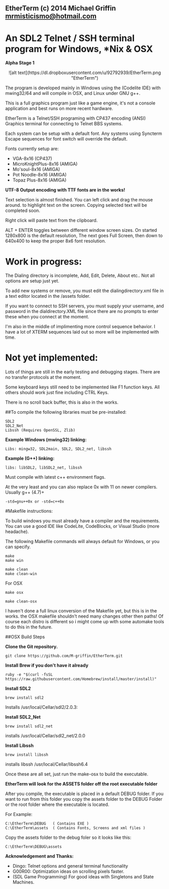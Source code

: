 ## EtherTerm (c) 2014 Michael Griffin <mrmisticismo@hotmail.com>
# An SDL2 Telnet / SSH terminal program for Windows, *Nix & OSX

**Alpha Stage 1**

<center>
![alt text](https://dl.dropboxusercontent.com/u/92792939/EtherTerm.png "EtherTerm")
</center>

The program is developed mainly in Windows using the (Codelite IDE) with
mwing32/64 and will compile in OSX, and Linux under GNU g++.

This is a full graphics program just like a game engine, it's not a
console application and best runs on more recent hardware.

EtherTerm is a Telnet/SSH programing with CP437 encoding (ANSI) Graphics terminal
for connecting to Telnet BBS systems.

Each system can be setup with a default font.  Any systems using Syncterm
Escape sequences for font switch will override the default.

Fonts currently setup are:

+ VGA-8x16             (CP437)
+ MicroKnightPlus-8x16 (AMIGA)
+ Mo'soul-8x16         (AMIGA)
+ Pot Noodle-8x16      (AMIGA)
+ Topaz Plus-8x16      (AMIGA)

**UTF-8 Output encoding with TTF fonts are in the works!**

Text selection is almost finished. You can left click and drag the mouse around.
to highlight text on the screen. Copying selected text will be completed soon.

Right click will paste text from the clipboard.

ALT + ENTER toggles between different window screen sizes.
On started 1280x800 is the default resolution, The next goes Full Screen, then down
to 640x400 to keep the proper 8x6 font resolution.

# Work in progress:

The Dialing directory is incomplete, Add, Edit, Delete, About etc..
Not all options are setup just yet.

To add new systems or remove, you must edit the dialingdirectory.xml file
in a text editor located in the /assets folder.

If you want to connect to SSH servers, you must supply your username, and password
in the dialdirectory.XML file since there are no prompts to enter these when
you connect at the moment.

I'm also in the middle of implimenting more control sequence behavior.
I have a lot of XTERM sequences laid out so more will be implemented with time.

# Not yet implemented:

Lots of things are still in the early testing and debugging stages.
There are no transfer protocols at the moment.

Some keyboard keys still need to be implemented like F1 function keys.
All others should work just fine including CTRL Keys.

There is no scroll back buffer, this is also in the works.

##To compile the following libraries must be pre-installed:

```
SDL2
SDL2_Net
Libssh (Requires OpenSSL, Zlib)
```

**Example Windows (mwing32) linking:**
```
Libs: mingw32, SDL2main, SDL2, SDL2_net, libssh
```

**Example (G++) linking:**
```
libs: libSDL2, libSDL2_net, libssh
```

Must compile with latest c++ environment flags.

At the very least and you can also replace 0x with 11 on
newer compilers. Usually g++ (4.7)+

```
-std=gnu++0x or -std=c++0x
```

#Makefile instructions:

To build windows you must already have a compiler and the requirements.
You can use a good IDE like CodeLite, CodeBlocks, or Visual Studio (more headache).

The following Makefile commands will always default for Windows, or you can specify.
```
make
make win

make clean
make clean-win
```

For OSX
```
make osx

make clean-osx
```

I haven't done a full linux conversion of the Makefile yet, but this is in the works.
the OSX makefile shouldn't need many changes other then paths! Of course each distro
is different so i might come up with some automake tools to do this in the future.


##OSX Build Steps

**Clone the Git repository.**
```
git clone https://github.com/M-griffin/EtherTerm.git
```

**Install Brew if you don't have it already**
```
ruby -e "$(curl -fsSL https://raw.githubusercontent.com/Homebrew/install/master/install)"
```

**Install SDL2**
```
brew install sdl2
```
Installs /usr/local/Cellar/sdl2/2.0.3:

**Install SDL2_Net**
```
brew install sdl2_net
```
installs /usr/local/Cellar/sdl2_net/2.0.0

**Install Libssh**
```
brew install libssh
```
installs libssh /usr/local/Cellar/libssh6.4

Once these are all set, just run the make-osx to build the executable.

**EtherTerm will look for the ASSETS folder off the root executable folder**

After you compile, the executable is placed in a default DEBUG folder.
If you want to run from this folder you copy the assets folder to the DEBUG Folder
or the root folder where the executable is located.

For Example:
```
C:\EtherTerm\DEBUG   ( Contains EXE )
C:\EtherTerm\assets  ( Contains Fonts, Screens and xml files )
```

Copy the assets folder to the debug foler so it looks like this:
```
C:\EtherTerm\DEBUG\assets
```

**Acknowledgement and Thanks:**
+ Dingo:  Telnet options and general terminal functionality
+ G00R00: Optimization ideas on scrolling pixels faster.
+ (SDL Game Programming) For good ideas with Singletons and State Machines.
